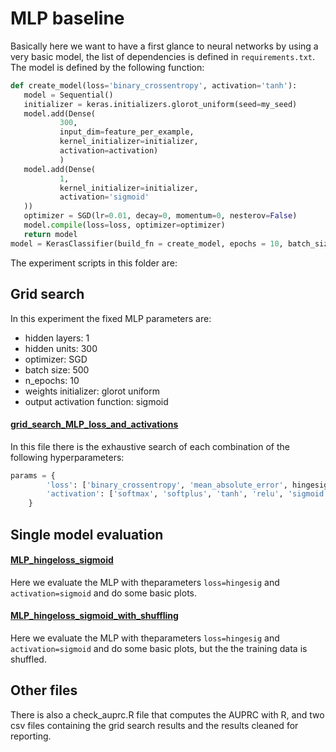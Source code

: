 # MLP baseline

Basically here we want to have a first glance to neural networks by using a very basic model, the list of dependencies is defined in `requirements.txt`. The model is defined by the following function:



 ```python
def create_model(loss='binary_crossentropy', activation='tanh'):
    model = Sequential()
    initializer = keras.initializers.glorot_uniform(seed=my_seed)
    model.add(Dense(
            300, 
            input_dim=feature_per_example, 
            kernel_initializer=initializer,
            activation=activation)
            )
    model.add(Dense(
            1,
            kernel_initializer=initializer,
            activation='sigmoid'
    ))
    optimizer = SGD(lr=0.01, decay=0, momentum=0, nesterov=False)
    model.compile(loss=loss, optimizer=optimizer)
    return model
model = KerasClassifier(build_fn = create_model, epochs = 10, batch_size=batch_size, verbose=1, shuffle=False)
```
The experiment scripts in this folder are:
## Grid search
In this experiment the fixed MLP parameters are:
* hidden layers: 1
* hidden units: 300
* optimizer: SGD
* batch size: 500
* n_epochs: 10
* weights initializer: glorot uniform
* output activation function: sigmoid
#### [grid_search_MLP_loss_and_activations]( https://github.com/alessio-cuzzocrea/tesi/blob/master/experiments/MLP_baseline/grid_search_MLP_loss_and_activations.ipynb)
In this file there is the exhaustive search of each combination of the following hyperparameters:
```python
params = {
        'loss': ['binary_crossentropy', 'mean_absolute_error', hingesig],
        'activation': ['softmax', 'softplus', 'tanh', 'relu', 'sigmoid']
    }
```
## Single model evaluation
#### [MLP_hingeloss_sigmoid](https://github.com/alessio-cuzzocrea/tesi/blob/master/experiments/MLP_baseline/MLP_hingeloss_sigmoid.ipynb)
Here we evaluate the MLP with theparameters  ```loss=hingesig``` and ```activation=sigmoid``` and do some basic plots.
####  [MLP_hingeloss_sigmoid_with_shuffling](https://github.com/alessio-cuzzocrea/tesi/blob/master/experiments/MLP_baseline/MLP_hingeloss_sigmoid_with_shuffling.ipynb) 
Here we evaluate the MLP with theparameters  ```loss=hingesig``` and ```activation=sigmoid``` and do some basic plots, but the the training data  is shuffled.
## Other files
There is also a check_auprc.R file that computes the AUPRC with R, and two csv files containing the grid search results and the results cleaned for reporting.